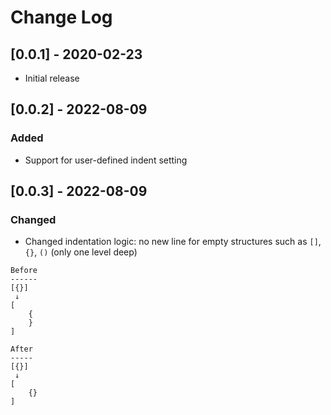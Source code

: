 # Change Log

<!-- All notable changes to the "indent-nested-dictionary" extension will be documented in this file.

Check [Keep a Changelog](http://keepachangelog.com/) for recommendations on how to structure this file. -->

## [0.0.1] - 2020-02-23

- Initial release

## [0.0.2] - 2022-08-09
### Added
- Support for user-defined indent setting

## [0.0.3] - 2022-08-09
### Changed
- Changed indentation logic: no new line for empty structures such as `[]`, `{}`, `()` (only one level deep)
```
Before
------
[{}]
 ↓
[
    {
    }
]

After
-----
[{}]
 ↓
[
    {}
]
```
